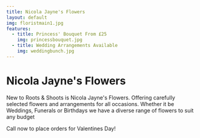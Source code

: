 ```yaml
---
title: Nicola Jayne's Flowers
layout: default
img: floristmain1.jpg
features:
  - title: Princess' Bouquet From £25   
    img: princessbouquet.jpg
  - title: Wedding Arrangements Available
    img: weddingbunch.jpg
---
```




# Nicola Jayne's Flowers

New to Roots & Shoots is Nicola Jayne's Flowers. Offering carefully selected flowers and arrangements for all occasions. Whether it be Weddings, Funerals or Birthdays we have a diverse range of flowers to suit any budget

Call now to place orders for Valentines Day!


